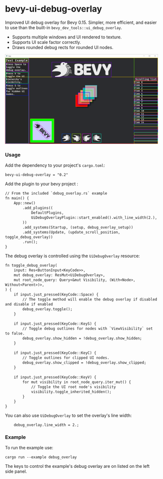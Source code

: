 # bevy-ui-debug-overlay

Improved UI debug overlay for Bevy 0.15. 
Simpler, more efficient, and easier to use than the built-in `bevy_dev_tools::ui_debug_overlay`.
* Supports multiple windows and UI rendered to texture.
* Supports UI scale factor correctly.
* Draws rounded debug rects for rounded UI nodes.

![Debug Overlay](debug_overlay.png)
### Usage

Add the dependency to your project's `cargo.toml`:
```
bevy-ui-debug-overlay = "0.2"
```

Add the plugin to your bevy project :
```
// From the included `debug_overlay.rs` example
fn main() {
    App::new()
        .add_plugins((
            DefaultPlugins,
            UiDebugOverlayPlugin::start_enabled().with_line_width(2.),
        ))
        .add_systems(Startup, (setup, debug_overlay_setup))
        .add_systems(Update, (update_scroll_position, toggle_debug_overlay))
        .run();
}
```

The debug overlay is controlled using the `UiDebugOverlay` resource:
```
fn toggle_debug_overlay(
    input: Res<ButtonInput<KeyCode>>,
    mut debug_overlay: ResMut<UiDebugOverlay>,
    mut root_node_query: Query<&mut Visibility, (With<Node>, Without<Parent>)>,
) {
    if input.just_pressed(KeyCode::Space) {
        // The toggle method will enable the debug overlay if disabled and disable if enabled
        debug_overlay.toggle();
    }

    if input.just_pressed(KeyCode::KeyS) {
        // Toggle debug outlines for nodes with `ViewVisibility` set to false.
        debug_overlay.show_hidden = !debug_overlay.show_hidden;
    }

    if input.just_pressed(KeyCode::KeyC) {
        // Toggle outlines for clipped UI nodes.
        debug_overlay.show_clipped = !debug_overlay.show_clipped;
    }

    if input.just_pressed(KeyCode::KeyV) {
        for mut visibility in root_node_query.iter_mut() {
            // Toggle the UI root node's visibility
            visibility.toggle_inherited_hidden();
        }
    }
}
```

You can also use `UiDebugOverlay` to set the overlay's line width:
```
    debug_overlay.line_width = 2.;
```

### Example
To run the example use:
```
cargo run --example debug_overlay
```
The keys to control the example's debug overlay are on listed on the left side panel.



